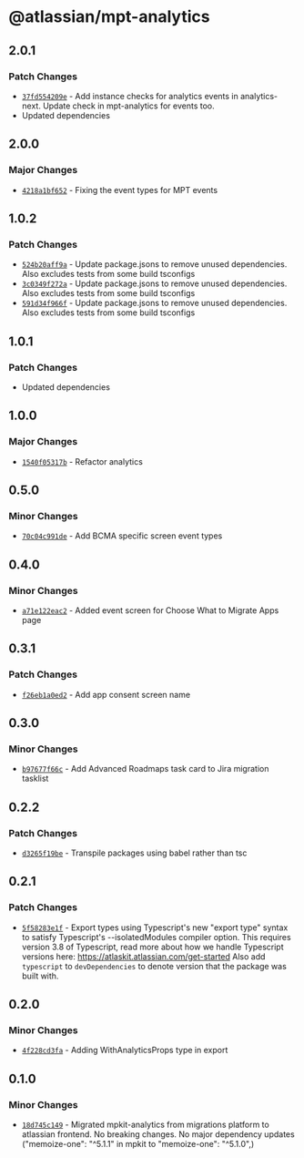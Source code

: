 # @atlassian/mpt-analytics

## 2.0.1

### Patch Changes

- [`37fd554209e`](https://bitbucket.org/atlassian/atlassian-frontend/commits/37fd554209e) - Add instance checks for analytics events in analytics-next. Update check in mpt-analytics for events too.
- Updated dependencies

## 2.0.0

### Major Changes

- [`4218a1bf652`](https://bitbucket.org/atlassian/atlassian-frontend/commits/4218a1bf652) - Fixing the event types for MPT events

## 1.0.2

### Patch Changes

- [`524b20aff9a`](https://bitbucket.org/atlassian/atlassian-frontend/commits/524b20aff9a) - Update package.jsons to remove unused dependencies. Also excludes tests from some build tsconfigs
- [`3c0349f272a`](https://bitbucket.org/atlassian/atlassian-frontend/commits/3c0349f272a) - Update package.jsons to remove unused dependencies. Also excludes tests from some build tsconfigs
- [`591d34f966f`](https://bitbucket.org/atlassian/atlassian-frontend/commits/591d34f966f) - Update package.jsons to remove unused dependencies. Also excludes tests from some build tsconfigs

## 1.0.1

### Patch Changes

- Updated dependencies

## 1.0.0

### Major Changes

- [`1540f05317b`](https://bitbucket.org/atlassian/atlassian-frontend/commits/1540f05317b) - Refactor analytics

## 0.5.0

### Minor Changes

- [`70c04c991de`](https://bitbucket.org/atlassian/atlassian-frontend/commits/70c04c991de) - Add BCMA specific screen event types

## 0.4.0

### Minor Changes

- [`a71e122eac2`](https://bitbucket.org/atlassian/atlassian-frontend/commits/a71e122eac2) - Added event screen for Choose What to Migrate Apps page

## 0.3.1

### Patch Changes

- [`f26eb1a0ed2`](https://bitbucket.org/atlassian/atlassian-frontend/commits/f26eb1a0ed2) - Add app consent screen name

## 0.3.0

### Minor Changes

- [`b97677f66c`](https://bitbucket.org/atlassian/atlassian-frontend/commits/b97677f66c) - Add Advanced Roadmaps task card to Jira migration tasklist

## 0.2.2

### Patch Changes

- [`d3265f19be`](https://bitbucket.org/atlassian/atlassian-frontend/commits/d3265f19be) - Transpile packages using babel rather than tsc

## 0.2.1

### Patch Changes

- [`5f58283e1f`](https://bitbucket.org/atlassian/atlassian-frontend/commits/5f58283e1f) - Export types using Typescript's new "export type" syntax to satisfy Typescript's --isolatedModules compiler option.
  This requires version 3.8 of Typescript, read more about how we handle Typescript versions here: https://atlaskit.atlassian.com/get-started
  Also add `typescript` to `devDependencies` to denote version that the package was built with.

## 0.2.0

### Minor Changes

- [`4f228cd3fa`](https://bitbucket.org/atlassian/atlassian-frontend/commits/4f228cd3fa) - Adding WithAnalyticsProps type in export

## 0.1.0

### Minor Changes

- [`18d745c149`](https://bitbucket.org/atlassian/atlassian-frontend/commits/18d745c149) - Migrated mpkit-analytics from migrations platform to atlassian frontend. No breaking changes. No major dependency updates ("memoize-one": "^5.1.1" in mpkit to "memoize-one": "^5.1.0",)
